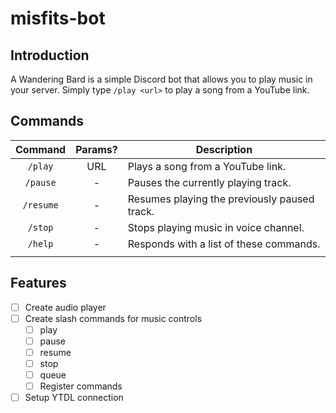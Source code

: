 # misfits-bot

## Introduction

A Wandering Bard is a simple Discord bot that allows you to play music in your server. Simply type `/play <url>` to play a song from a YouTube link.

## Commands

|  Command  | Params? | Description                                  |
| :-------: | :-----: | -------------------------------------------- |
|  `/play`  |   URL   | Plays a song from a YouTube link.            |
| `/pause`  |    -    | Pauses the currently playing track.          |
| `/resume` |    -    | Resumes playing the previously paused track. |
|  `/stop`  |    -    | Stops playing music in voice channel.        |
|  `/help`  |    -    | Responds with a list of these commands.      |
|           |         |                                              |

## Features

-   [ ] Create audio player
-   [ ] Create slash commands for music controls
    -   [ ] play
    -   [ ] pause
    -   [ ] resume
    -   [ ] stop
    -   [ ] queue
    -   [ ] Register commands
-   [ ] Setup YTDL connection

